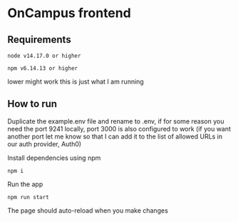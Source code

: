 # OnCampus frontend
## Requirements

`node v14.17.0 or higher`

`npm v6.14.13 or higher`

lower might work this is just what I am running

## How to run
Duplicate the example.env file and rename to .env, if for some reason you need the port 9241 locally, port 3000 is also configured to work (if you want another port let me know so that I can add it to the list of allowed URLs in our auth provider, Auth0)

Install dependencies using npm

`npm i`

Run the app 

`npm run start`

The page should auto-reload when you make changes